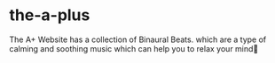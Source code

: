 # the-a-plus
The A+ Website has a collection of Binaural Beats. which are a type of calming and soothing music which can help you to relax your mind🧠
